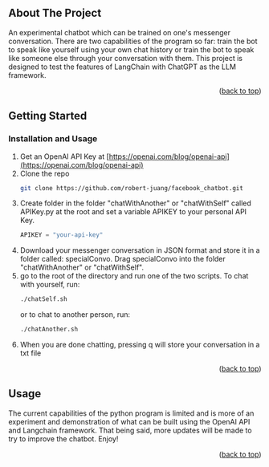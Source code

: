 <!-- Improved compatibility of back to top link: See: https://github.com/othneildrew/Best-README-Template/pull/73 -->
<a name="readme-top"></a>
<!--
*** Thanks for checking out the Best-README-Template. If you have a suggestion
*** that would make this better, please fork the repo and create a pull request
*** or simply open an issue with the tag "enhancement".
*** Don't forget to give the project a star!
*** Thanks again! Now go create something AMAZING! :D
-->

<!-- ABOUT THE PROJECT -->
## About The Project

An experimental chatbot which can be trained on one's messenger conversation. There are two capabilities of the program so far: train the bot to speak like yourself using your own chat history or train the bot to speak like someone else through your conversation with them. This project is designed to test the features of LangChain with ChatGPT as the LLM framework. 

<p align="right">(<a href="#readme-top">back to top</a>)</p>

<!-- GETTING STARTED -->
## Getting Started

### Installation and Usage

1. Get an OpenAI API Key at [https://openai.com/blog/openai-api](https://openai.com/blog/openai-api)
2. Clone the repo
   ```sh
   git clone https://github.com/robert-juang/facebook_chatbot.git
   ```
3. Create folder in the folder "chatWithAnother" or "chatWithSelf" called APIKey.py at the root and set a variable APIKEY to your personal API Key. 
   ```py
   APIKEY = "your-api-key"
   ```
4. Download your messenger conversation in JSON format and store it in a folder called: specialConvo. Drag specialConvo into the folder "chatWithAnother" or "chatWithSelf".
5. go to the root of the directory and run one of the two scripts. To chat with yourself, run:
   ```sh
   ./chatSelf.sh 
   ```
   or to chat to another person, run:
   ```sh
   ./chatAnother.sh 
   ```
6. When you are done chatting, pressing q will store your conversation in a txt file
 
<p align="right">(<a href="#readme-top">back to top</a>)</p>


<!-- USAGE EXAMPLES -->
## Usage

The current capabilities of the python program is limited and is more of an experiment and demonstration of what can be built using the OpenAI API and Langchain framework. That being said, more updates will be made to try to improve the chatbot. Enjoy!

<p align="right">(<a href="#readme-top">back to top</a>)</p>
